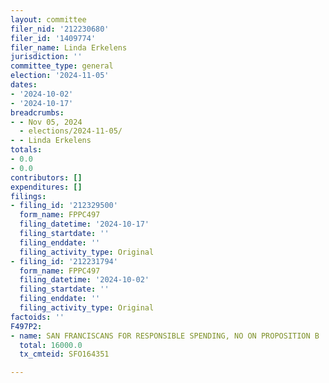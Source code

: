 ```yaml
---
layout: committee
filer_nid: '212230680'
filer_id: '1409774'
filer_name: Linda Erkelens
jurisdiction: ''
committee_type: general
election: '2024-11-05'
dates:
- '2024-10-02'
- '2024-10-17'
breadcrumbs:
- - Nov 05, 2024
  - elections/2024-11-05/
- - Linda Erkelens
totals:
- 0.0
- 0.0
contributors: []
expenditures: []
filings:
- filing_id: '212329500'
  form_name: FPPC497
  filing_datetime: '2024-10-17'
  filing_startdate: ''
  filing_enddate: ''
  filing_activity_type: Original
- filing_id: '212231794'
  form_name: FPPC497
  filing_datetime: '2024-10-02'
  filing_startdate: ''
  filing_enddate: ''
  filing_activity_type: Original
factoids: ''
F497P2:
- name: SAN FRANCISCANS FOR RESPONSIBLE SPENDING, NO ON PROPOSITION B
  total: 16000.0
  tx_cmteid: SFO164351

---
```



